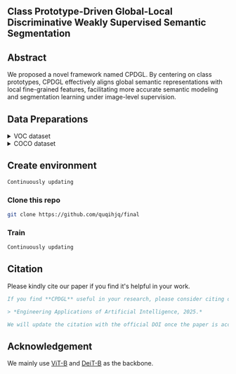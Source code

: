 ## Class Prototype-Driven Global-Local Discriminative Weakly Supervised Semantic Segmentation

<!-- ## Abastract -->
##  Abstract
We proposed a novel framework named CPDGL. By centering on class prototypes, CPDGL effectively aligns global semantic representations with local fine-grained features, facilitating more accurate semantic modeling and segmentation learning under image-level supervision.

## Data Preparations
<details>
<summary>
VOC dataset
</summary>

#### 1. Download

``` bash
wget http://host.robots.ox.ac.uk/pascal/VOC/voc2012/VOCtrainval_11-May-2012.tar
tar –xvf VOCtrainval_11-May-2012.tar
```
#### 2. Download the augmented annotations
The augmented annotations are from [SBD dataset](http://home.bharathh.info/pubs/codes/SBD/download.html). Here is a download link of the augmented annotations at
[DropBox](https://www.dropbox.com/s/oeu149j8qtbs1x0/SegmentationClassAug.zip?dl=0). After downloading ` SegmentationClassAug.zip `, you should unzip it and move it to `VOCdevkit/VOC2012`. The directory sctructure should thus be 

``` bash
VOCdevkit/
└── VOC2012
    ├── Annotations
    ├── ImageSets
    ├── JPEGImages
    ├── SegmentationClass
    ├── SegmentationClassAug
    └── SegmentationObject
```
</details>

<details>

<summary>
COCO dataset
</summary>

#### 1. Download
``` bash
wget http://images.cocodataset.org/zips/train2014.zip
wget http://images.cocodataset.org/zips/val2014.zip
```
#### 2. Generating VOC style segmentation labels for COCO
To generate VOC style segmentation labels for COCO dataset, you could use the scripts provided at this [repo](https://github.com/alicranck/coco2voc). Or, just download the generated masks from [Google Drive](https://drive.google.com/file/d/147kbmwiXUnd2dW9_j8L5L0qwFYHUcP9I/view?usp=share_link).

I recommend to organize the images and labels in `coco2014` and `SegmentationClass`, respectively.

``` bash
MSCOCO/
├── coco2014
│    ├── train2014
│    └── val2014
└── SegmentationClass
     ├── train2014
     └── val2014
```



</details>

## Create environment

```bash
Continuously updating
```

### Clone this repo

```bash
git clone https://github.com/quqihjq/final
```

### Train

```bash
Continuously updating
```

## Citation
Please kindly cite our paper if you find it's helpful in your work.

``` bibtex
If you find **CPDGL** useful in your research, please consider citing our work:

> *Engineering Applications of Artificial Intelligence, 2025.*

We will update the citation with the official DOI once the paper is accepted.
```

## Acknowledgement

We mainly use [ViT-B](https://github.com/huggingface/pytorch-image-models/blob/main/timm/models/vit.py) and [DeiT-B](https://github.com/huggingface/pytorch-image-models/blob/main/timm/models/deit.py) as the backbone. 
